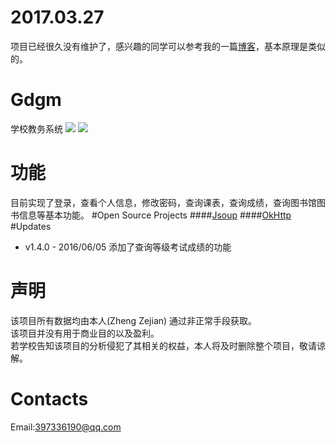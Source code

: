 # 2017.03.27
项目已经很久没有维护了，感兴趣的同学可以参考我的一篇[博客](http://www.jianshu.com/p/b7ee086e6eae)，基本原理是类似的。
# Gdgm
学校教务系统
![](https://github.com/EoniJJ/Gdgm/blob/master/gdgm1.jpg)
![](https://github.com/EoniJJ/Gdgm/blob/master/gdgm2.jpg)
# 功能
目前实现了登录，查看个人信息，修改密码，查询课表，查询成绩，查询图书馆图书信息等基本功能。
#Open Source Projects
####[Jsoup](https://github.com/jhy/jsoup)
####[OkHttp](https://github.com/square/okhttp)
#Updates
* v1.4.0 - 2016/06/05  添加了查询等级考试成绩的功能  

# 声明
该项目所有数据均由本人(Zheng Zejian) 通过非正常手段获取。<br/>
该项目并没有用于商业目的以及盈利。<br/>
若学校告知该项目的分析侵犯了其相关的权益，本人将及时删除整个项目，敬请谅解。
# Contacts
Email:397336190@qq.com
